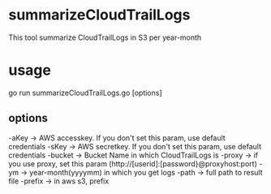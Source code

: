 # summarizeCloudTrailLogs
This tool summarize CloudTrailLogs in S3 per year-month

# usage
go run summarizeCloudTrailLogs.go [options]

## options
-aKey -> AWS accesskey. If you don't set this param, use default credentials
-sKey -> AWS secretkey. If you don't set this param, use default credentials
-bucket -> Bucket Name in which CloudTrailLogs is 
-proxy -> if you use proxy, set this param (http://[userid]:[password}@proxyhost:port)
-ym -> year-month(yyyymm) in which you get logs
-path -> full path to result file
-prefix -> in aws s3, prefix